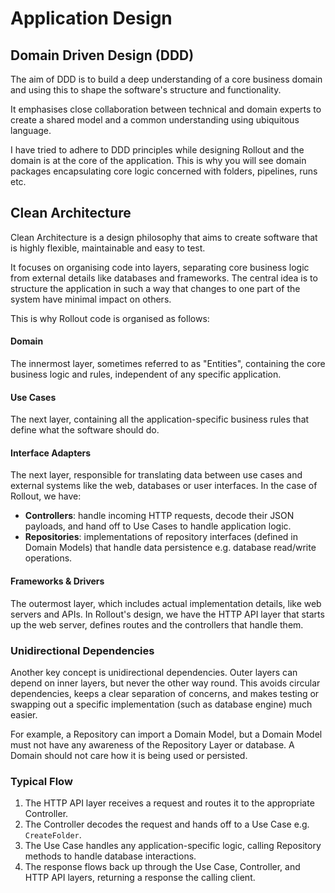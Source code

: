 # Application Design

## Domain Driven Design (DDD)

The aim of DDD is to build a deep understanding of a core business domain and using this to shape the software's structure and functionality.

It emphasises close collaboration between technical and domain experts to create a shared model and a common understanding using ubiquitous language.

I have tried to adhere to DDD principles while designing Rollout and the domain is at the core of the application.  This is why you will see domain packages encapsulating core logic concerned with folders, pipelines, runs etc.

## Clean Architecture

Clean Architecture is a design philosophy that aims to create software that is highly flexible, maintainable and easy to test.

It focuses on organising code into layers, separating core business logic from external details like databases and frameworks.  The central idea is to structure the application in such a way that changes to one part of the system have minimal impact on others.

This is why Rollout code is organised as follows:

#### Domain
The innermost layer, sometimes referred to as "Entities", containing the core business logic and rules, independent of any specific application.

#### Use Cases
The next layer, containing all the application-specific business rules that define what the software should do.

#### Interface Adapters
The next layer, responsible for translating data between use cases and external systems like the web, databases or user interfaces.  In the case of Rollout, we have:

- **Controllers**: handle incoming HTTP requests, decode their JSON payloads, and hand off to Use Cases to handle application logic.
- **Repositories**: implementations of repository interfaces (defined in Domain Models) that handle data persistence e.g. database read/write operations.

#### Frameworks & Drivers
The outermost layer, which includes actual implementation details, like web servers and APIs.  In Rollout's design, we have the HTTP API layer that starts up the web server, defines routes and the controllers that handle them.

### Unidirectional Dependencies
Another key concept is unidirectional dependencies.  Outer layers can depend on inner layers, but never the other way round.  This avoids circular dependencies, keeps a clear separation of concerns, and makes testing or swapping out a specific implementation (such as database engine) much easier.

For example, a Repository can import a Domain Model, but a Domain Model must not have any awareness of the Repository Layer or database.  A Domain should not care how it is being used or persisted.

### Typical Flow

1. The HTTP API layer receives a request and routes it to the appropriate Controller.
2. The Controller decodes the request and hands off to a Use Case e.g. `CreateFolder`.
3. The Use Case handles any application-specific logic, calling Repository methods to handle database interactions.
4. The response flows back up through the Use Case, Controller, and HTTP API layers, returning a response the calling client.